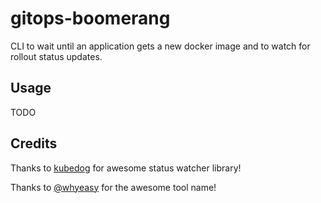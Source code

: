 # gitops-boomerang

CLI to wait until an application gets a new docker image and to watch for rollout status updates. 

## Usage

TODO

## Credits

Thanks to [kubedog](https://github.com/flant/kubedog) for awesome status watcher library!

Thanks to [@whyeasy](https://github.com/whyeasy) for the awesome tool name!
